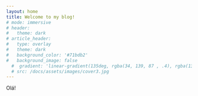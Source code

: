 ```yaml
---
layout: home
title: Welcome to my blog!
# mode: immersive
# header:
#   theme: dark
# article_header:
#   type: overlay
#   theme: dark
#   background_color: '#71bdb2'
#   background_image: false
  #  gradient: 'linear-gradient(135deg, rgba(34, 139, 87 , .4), rgba(139, 34, 139, .4))'
  # src: /docs/assets/images/cover3.jpg
---
```



Olá!